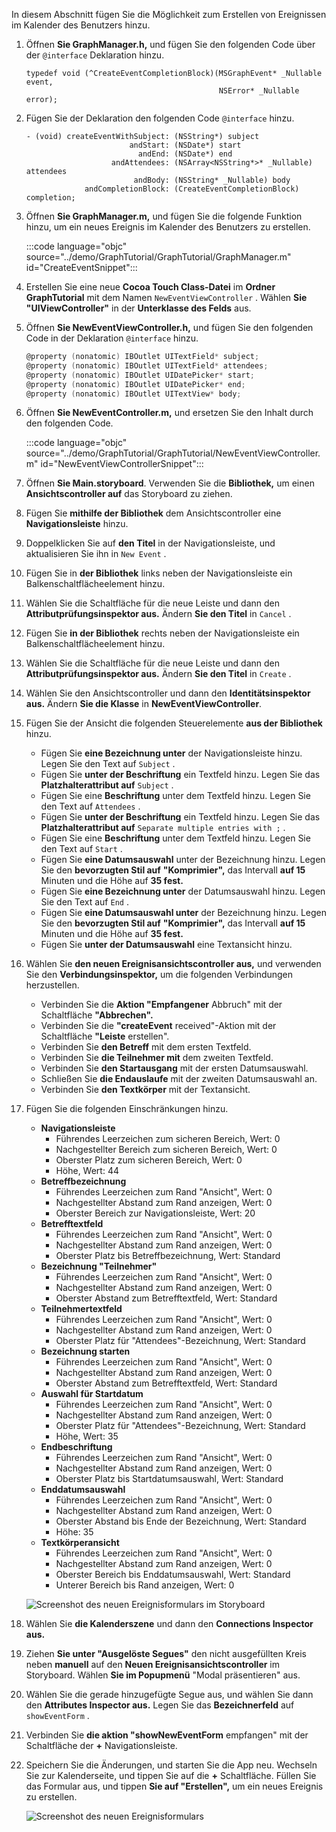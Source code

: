 <!-- markdownlint-disable MD002 MD041 -->

In diesem Abschnitt fügen Sie die Möglichkeit zum Erstellen von Ereignissen im Kalender des Benutzers hinzu.

1. Öffnen **Sie GraphManager.h,** und fügen Sie den folgenden Code über der `@interface` Deklaration hinzu.

    ```objc
    typedef void (^CreateEventCompletionBlock)(MSGraphEvent* _Nullable event,
                                               NSError* _Nullable error);
    ```

1. Fügen Sie der Deklaration den folgenden Code `@interface` hinzu.

    ```objc
    - (void) createEventWithSubject: (NSString*) subject
                           andStart: (NSDate*) start
                             andEnd: (NSDate*) end
                       andAttendees: (NSArray<NSString*>* _Nullable) attendees
                            andBody: (NSString* _Nullable) body
                 andCompletionBlock: (CreateEventCompletionBlock) completion;
    ```

1. Öffnen **Sie GraphManager.m,** und fügen Sie die folgende Funktion hinzu, um ein neues Ereignis im Kalender des Benutzers zu erstellen.

    :::code language="objc" source="../demo/GraphTutorial/GraphTutorial/GraphManager.m" id="CreateEventSnippet":::

1. Erstellen Sie eine neue **Cocoa Touch Class-Datei** im **Ordner GraphTutorial** mit dem Namen `NewEventViewController` . Wählen **Sie "UIViewController"** in der **Unterklasse des Felds** aus.
1. Öffnen **Sie NewEventViewController.h,** und fügen Sie den folgenden Code in der Deklaration `@interface` hinzu.

    ```objectivec
    @property (nonatomic) IBOutlet UITextField* subject;
    @property (nonatomic) IBOutlet UITextField* attendees;
    @property (nonatomic) IBOutlet UIDatePicker* start;
    @property (nonatomic) IBOutlet UIDatePicker* end;
    @property (nonatomic) IBOutlet UITextView* body;
    ```

1. Öffnen **Sie NewEventController.m,** und ersetzen Sie den Inhalt durch den folgenden Code.

    :::code language="objc" source="../demo/GraphTutorial/GraphTutorial/NewEventViewController.m" id="NewEventViewControllerSnippet":::

1. Öffnen **Sie Main.storyboard**. Verwenden Sie die **Bibliothek,** um einen **Ansichtscontroller auf** das Storyboard zu ziehen.
1. Fügen Sie **mithilfe der Bibliothek** dem Ansichtscontroller eine **Navigationsleiste** hinzu.
1. Doppelklicken Sie auf **den Titel** in der Navigationsleiste, und aktualisieren Sie ihn in `New Event` .
1. Fügen Sie in  **der Bibliothek** links neben der Navigationsleiste ein Balkenschaltflächeelement hinzu.
1. Wählen Sie die Schaltfläche für die neue Leiste und dann den **Attributprüfungsinspektor aus.** Ändern **Sie den Titel** in `Cancel` .
1. Fügen Sie **in der Bibliothek** rechts neben der Navigationsleiste ein Balkenschaltflächeelement hinzu. 
1. Wählen Sie die Schaltfläche für die neue Leiste und dann den **Attributprüfungsinspektor aus.** Ändern **Sie den Titel** in `Create` .
1. Wählen Sie den Ansichtscontroller und dann den **Identitätsinspektor aus.** Ändern **Sie die Klasse** in **NewEventViewController**.
1. Fügen Sie der Ansicht die folgenden Steuerelemente **aus der Bibliothek** hinzu.

    - Fügen Sie **eine Bezeichnung unter** der Navigationsleiste hinzu. Legen Sie den Text auf `Subject` .
    - Fügen Sie **unter der Beschriftung** ein Textfeld hinzu. Legen Sie das **Platzhalterattribut auf** `Subject` .
    - Fügen Sie eine **Beschriftung** unter dem Textfeld hinzu. Legen Sie den Text auf `Attendees` .
    - Fügen Sie **unter der Beschriftung** ein Textfeld hinzu. Legen Sie das **Platzhalterattribut auf** `Separate multiple entries with ;` .
    - Fügen Sie eine **Beschriftung** unter dem Textfeld hinzu. Legen Sie den Text auf `Start` .
    - Fügen Sie **eine Datumsauswahl** unter der Bezeichnung hinzu. Legen Sie den **bevorzugten Stil auf** **"Komprimier",** das Intervall **auf 15** Minuten und die Höhe auf **35 fest.** 
    - Fügen Sie **eine Bezeichnung unter** der Datumsauswahl hinzu. Legen Sie den Text auf `End` .
    - Fügen Sie **eine Datumsauswahl unter** der Bezeichnung hinzu. Legen Sie den **bevorzugten Stil auf** **"Komprimier",** das Intervall **auf 15** Minuten und die Höhe auf **35 fest.** 
    - Fügen Sie **unter der Datumsauswahl** eine Textansicht hinzu.

1. Wählen Sie **den neuen Ereignisansichtscontroller aus,** und verwenden Sie den **Verbindungsinspektor,** um die folgenden Verbindungen herzustellen.

    - Verbinden Sie die **Aktion "Empfangener** Abbruch" mit der Schaltfläche **"Abbrechen".**
    - Verbinden Sie die **"createEvent** received"-Aktion mit der Schaltfläche **"Leiste** erstellen".
    - Verbinden Sie **den Betreff** mit dem ersten Textfeld.
    - Verbinden Sie **die Teilnehmer mit** dem zweiten Textfeld.
    - Verbinden Sie **den Startausgang** mit der ersten Datumsauswahl.
    - Schließen Sie **die Endauslaufe** mit der zweiten Datumsauswahl an.
    - Verbinden Sie **den Textkörper** mit der Textansicht.

1. Fügen Sie die folgenden Einschränkungen hinzu.

    - **Navigationsleiste**
        - Führendes Leerzeichen zum sicheren Bereich, Wert: 0
        - Nachgestellter Bereich zum sicheren Bereich, Wert: 0
        - Oberster Platz zum sicheren Bereich, Wert: 0
        - Höhe, Wert: 44
    - **Betreffbezeichnung**
        - Führendes Leerzeichen zum Rand "Ansicht", Wert: 0
        - Nachgestellter Abstand zum Rand anzeigen, Wert: 0
        - Oberster Bereich zur Navigationsleiste, Wert: 20
    - **Betrefftextfeld**
        - Führendes Leerzeichen zum Rand "Ansicht", Wert: 0
        - Nachgestellter Abstand zum Rand anzeigen, Wert: 0
        - Oberster Platz bis Betreffbezeichnung, Wert: Standard
    - **Bezeichnung "Teilnehmer"**
        - Führendes Leerzeichen zum Rand "Ansicht", Wert: 0
        - Nachgestellter Abstand zum Rand anzeigen, Wert: 0
        - Oberster Abstand zum Betrefftextfeld, Wert: Standard
    - **Teilnehmertextfeld**
        - Führendes Leerzeichen zum Rand "Ansicht", Wert: 0
        - Nachgestellter Abstand zum Rand anzeigen, Wert: 0
        - Oberster Platz für "Attendees"-Bezeichnung, Wert: Standard
    - **Bezeichnung starten**
        - Führendes Leerzeichen zum Rand "Ansicht", Wert: 0
        - Nachgestellter Abstand zum Rand anzeigen, Wert: 0
        - Oberster Abstand zum Betrefftextfeld, Wert: Standard
    - **Auswahl für Startdatum**
        - Führendes Leerzeichen zum Rand "Ansicht", Wert: 0
        - Nachgestellter Abstand zum Rand anzeigen, Wert: 0
        - Oberster Platz für "Attendees"-Bezeichnung, Wert: Standard
        - Höhe, Wert: 35
    - **Endbeschriftung**
        - Führendes Leerzeichen zum Rand "Ansicht", Wert: 0
        - Nachgestellter Abstand zum Rand anzeigen, Wert: 0
        - Oberster Platz bis Startdatumsauswahl, Wert: Standard
    - **Enddatumsauswahl**
        - Führendes Leerzeichen zum Rand "Ansicht", Wert: 0
        - Nachgestellter Abstand zum Rand anzeigen, Wert: 0
        - Oberster Abstand bis Ende der Bezeichnung, Wert: Standard
        - Höhe: 35
    - **Textkörperansicht**
        - Führendes Leerzeichen zum Rand "Ansicht", Wert: 0
        - Nachgestellter Abstand zum Rand anzeigen, Wert: 0
        - Oberster Bereich bis Enddatumsauswahl, Wert: Standard
        - Unterer Bereich bis Rand anzeigen, Wert: 0

    ![Screenshot des neuen Ereignisformulars im Storyboard](images/new-event-form.png)

1. Wählen Sie **die Kalenderszene** und dann den **Connections Inspector aus.**
1. Ziehen **Sie unter "Ausgelöste Segues"** den nicht ausgefüllten Kreis neben **manuell** auf den **Neuen Ereignisansichtscontroller** im Storyboard. Wählen **Sie im Popupmenü** "Modal präsentieren" aus.
1. Wählen Sie die gerade hinzugefügte Segue aus, und wählen Sie dann den **Attributes Inspector aus.** Legen Sie das **Bezeichnerfeld** auf `showEventForm` .
1. Verbinden Sie **die aktion "showNewEventForm** empfangen" mit der Schaltfläche der **+** Navigationsleiste.
1. Speichern Sie die Änderungen, und starten Sie die App neu. Wechseln Sie zur Kalenderseite, und tippen Sie auf die **+** Schaltfläche. Füllen Sie das Formular aus, und tippen **Sie auf "Erstellen",** um ein neues Ereignis zu erstellen.

    ![Screenshot des neuen Ereignisformulars](images/create-event.png)
